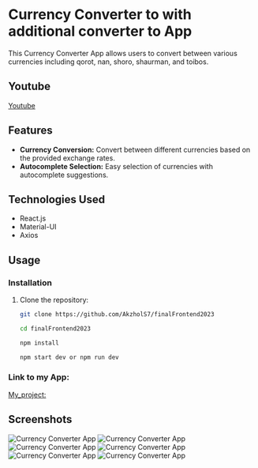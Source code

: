 # Currency Converter to with additional converter to App

This Currency Converter App allows users to convert between various currencies including qorot, nan, shoro, shaurman, and toibos.

## Youtube
[Youtube ](https://suborov.s3.eu-north-1.amazonaws.com/index.html)

## Features

- **Currency Conversion:** Convert between different currencies based on the provided exchange rates.
- **Autocomplete Selection:** Easy selection of currencies with autocomplete suggestions.

## Technologies Used

- React.js
- Material-UI
- Axios

## Usage

### Installation

1. Clone the repository:

   ```bash
   git clone https://github.com/AkzholS7/finalFrontend2023

   cd finalFrontend2023

   npm install

   npm start dev or npm run dev

### Link to my App:
[My_project: ](https://suborov.s3.eu-north-1.amazonaws.com/index.html)

## Screenshots

![Currency Converter App](./src/images/1.jpg)
![Currency Converter App](./src/images/2.jpg)
![Currency Converter App](./src/images/3.jpg)
![Currency Converter App](./src/images/4.jpg)
![Currency Converter App](./src/images/5.jpg)
![Currency Converter App](./src/images/6.jpg)

